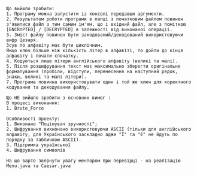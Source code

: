 ﻿    Що вийшло зробити:
    1. Програму можна запустити із консолі передавши аргументи.
    2. Результатом роботи програми в папці з початковим файлом повинен з'явитися файл з тим самим ім'ям, що і вхідний файл, але з поміткою [ENCRYPTED] / [DECRYPTED] в залежності від виконаної операції.
    3. Зміст файлу повинен бути закодований/декодований використовуючи шифр Цезаря.
    Зсув по алфавіту має бути циклічним.
    Якщо ключ більше ніж кількість літер в алфавіті, то дойти до кінця алфавіту і почати спочатку.
    4. Кодуються лише літери англійського алфавіту (великі та малі).
    5. Після розшифрування текст має максимально зберегти оригінальне форматування (пробіли, відступи, перенесення на наступний рядок, знаки, великі та малі літери).
    7. Програма повинна використовувати один і той же ключ для коректного кодування та декодування файлу.

    Що НЕ вийшло зробити з основних вимог :
    В процесі виконання:
    1. Brute_Force

    Особливості проекту:
    1. Виконано "Поцінувач зручності";
    2. Шифрування викнонано використовуючи ASCII (тільки для англійського алфавіту, для Українського заскладно адже "Ї" та "Є" не йдуть по порядку за табличкою ASCII).
    3. Підтримка української
    4. Шифрування символів

    На що варто звернути увагу ментором при перевірці - на реалізацію Menu.java та Caesar.java
